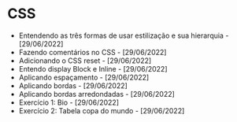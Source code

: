 # CSS
- Entendendo as três formas de usar estilização e sua hierarquia - [29/06/2022]
- Fazendo comentários no CSS - [29/06/2022]
- Adicionando o CSS reset - [29/06/2022]
- Entendo display Block e Inline - [29/06/2022]
- Aplicando espaçamento - [29/06/2022]
- Aplicando bordas - [29/06/2022]
- Aplicando bordas arredondadas - [29/06/2022]
- Exercício 1: Bio - [29/06/2022]
- Exercício 2: Tabela copa do mundo - [29/06/2022]